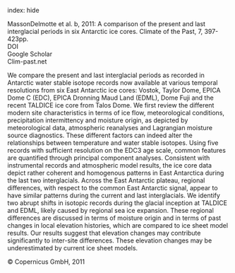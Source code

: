 index: hide

<div class="Citation">

  <div class="Citation-body">
    <div class="Citation-text">MassonDelmotte et al. b, 2011: A comparison of the present and last interglacial periods in six Antarctic ice cores. <span class="Article-journal">Climate of the Past, </span><span class="Article-volume">7, </span>397-423pp.</div>
    <div class="Citation-links">
      <div class="CitationLink" data-href="https://doi.org/10.5194/cp-7-397-2011">
        <div class="CitationLink-icon CitationLink-Doi"></div>
        <div class="CitationLink-text">DOI</div>
      </div>
      <div class="CitationLink" data-href="https://scholar.google.com/scholar?q=10.5194/cp-7-397-2011">
        <div class="CitationLink-icon CitationLink-Scholar"></div>
        <div class="CitationLink-text">Google Scholar</div>
      </div>
      <div class="CitationLink" data-href="http://www.clim-past.net/7/397/2011/">
        <div class="CitationLink-icon CitationLink-Publisher"></div>
        <div class="CitationLink-text">Clim-past.net</div>
      </div>
    </div>
  </div>
</div>

We compare the present and last interglacial periods as recorded in Antarctic water stable isotope records now available at various temporal resolutions from six East Antarctic ice cores: Vostok, Taylor Dome, EPICA Dome C (EDC), EPICA Dronning Maud Land (EDML), Dome Fuji and the recent TALDICE ice core from Talos Dome. We first review the different modern site characteristics in terms of ice flow, meteorological conditions, precipitation intermittency and moisture origin, as depicted by meteorological data, atmospheric reanalyses and Lagrangian moisture source diagnostics. These different factors can indeed alter the relationships between temperature and water stable isotopes. Using five records with sufficient resolution on the EDC3 age scale, common features are quantified through principal component analyses. Consistent with instrumental records and atmospheric model results, the ice core data depict rather coherent and homogenous patterns in East Antarctica during the last two interglacials. Across the East Antarctic plateau, regional differences, with respect to the common East Antarctic signal, appear to have similar patterns during the current and last interglacials. We identify two abrupt shifts in isotopic records during the glacial inception at TALDICE and EDML, likely caused by regional sea ice expansion. These regional differences are discussed in terms of moisture origin and in terms of past changes in local elevation histories, which are compared to ice sheet model results. Our results suggest that elevation changes may contribute significantly to inter-site differences. These elevation changes may be underestimated by current ice sheet models.

<div class="Citation-copy">
&copy; Copernicus GmbH, 2011
</div>